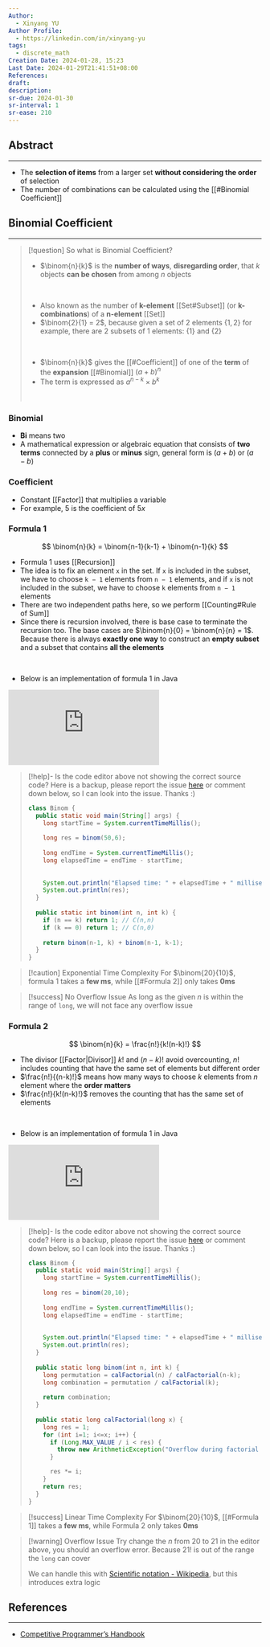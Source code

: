 ```yaml
---
Author:
  - Xinyang YU
Author Profile:
  - https://linkedin.com/in/xinyang-yu
tags:
  - discrete_math
Creation Date: 2024-01-28, 15:23
Last Date: 2024-01-29T21:41:51+08:00
References: 
draft: 
description: 
sr-due: 2024-01-30
sr-interval: 1
sr-ease: 210
---
```

## Abstract
---
- The **selection of items** from a larger set **without considering the order** of selection
- The number of combinations can be calculated using the [[#Binomial Coefficient]]

## Binomial Coefficient
---
>[!question] So what is Binomial Coefficient?
> - $\binom{n}{k}$ is the **number of ways**, **disregarding order**, that $k$ objects **can be chosen** from among $n$ objects
> </br>
> 
> 
> - Also known as the number of **k-element** [[Set#Subset]] (or **k-combinations**) of a **n-element** [[Set]] 
> - $\binom{2}{1} = 2$, because given a set of 2 elements $\{1,2\}$ for example, there are 2 subsets of 1 elements: $\{1\}$ and $\{2\}$ 
> 
> </br>
> 
> - $\binom{n}{k}$ gives the [[#Coefficient]] of one of the **term** of the **expansion** [[#Binomial]] $(a+b)^n$ 
> - The term is expressed as $a^{n-k} \times b^{k}$
> </br>

### Binomial
- **Bi** means two
- A mathematical expression or algebraic equation that consists of **two terms** connected by a **plus** or **minus** sign, general form is $(a+b)$ or $(a-b)$
### Coefficient
- Constant [[Factor]] that multiplies a variable
- For example,  $5$ is the coefficient of $5x$





### Formula 1
$$
\binom{n}{k} = \binom{n-1}{k-1} + \binom{n-1}{k}
$$
- Formula 1 uses [[Recursion]]
- The idea is to fix an element `x` in the set. If `x` is included in the subset, we have to choose `k − 1` elements from `n − 1` elements, and if `x` is not included in the subset, we have to choose `k` elements from `n − 1` elements
- There are two independent paths here, so we perform [[Counting#Rule of Sum]]
- Since there is recursion involved, there is base case to terminate the recursion too. The base cases are $\binom{n}{0} = \binom{n}{n} = 1$. Because there is always **exactly one way** to construct an **empty subset** and a subset that contains **all the elements**
</br>

- Below is an implementation of formula 1 in Java
<div class="onecompilerCode-wrapper">
<iframe
 class="onecompilerCode"
 frameBorder="0" 
 src="https://onecompiler.com/embed/java/422rh3h5s?codeChangeEvent=true&theme=dark&hideLanguageSelection=true&hideNew=true&hideNewFileOption=true&availableLanguages=true&hideTitle=true&hideStdin=true" 
 ></iframe>
 </div>

>[!help]- Is the code editor above not showing the correct source code?
> Here is a backup, please report the issue [here](https://github.com/xy-241/CS-Notes/issues) or comment down below, so I can look into the issue. Thanks :)
>```java
> class Binom {
>   public static void main(String[] args) {
>     long startTime = System.currentTimeMillis();
>       
>     long res = binom(50,6);
>     
>     long endTime = System.currentTimeMillis();
>     long elapsedTime = endTime - startTime;
>     
>     
>     System.out.println("Elapsed time: " + elapsedTime + " milliseconds");
>     System.out.println(res);
>   }
>   
>   public static int binom(int n, int k) {
>     if (n == k) return 1; // C(n,n)
>     if (k == 0) return 1; // C(n,0)
>  
>     return binom(n-1, k) + binom(n-1, k-1);
>   }
> }
>```

>[!caution] Exponential Time Complexity
>For $\binom{20}{10}$, formula 1 takes a **few ms**, while [[#Formula 2]] only takes **0ms**

>[!success] No Overflow Issue
>As long as the given $n$ is within the range of `long`, we will not face any overflow issue
### Formula 2
$$
\binom{n}{k} = \frac{n!}{k!(n-k)!}
$$
- The divisor [[Factor|Divisor]] $k!$ and $(n-k)!$ avoid overcounting, $n!$ includes counting that have the same set of elements but different order
- $\frac{n!}{(n-k)!}$ means how many ways to choose $k$ elements from $n$ element where the **order matters** 
- $\frac{n!}{k!(n-k)!}$ removes the counting that has the same set of elements
</br>

- Below is an implementation of formula 1 in Java
<div class="onecompilerCode-wrapper">
<iframe
 class="onecompilerCode"
 frameBorder="0" 
 src="https://onecompiler.com/embed/java/422v86gfy?codeChangeEvent=true&theme=dark&hideLanguageSelection=true&hideNew=true&hideNewFileOption=true&availableLanguages=true&hideTitle=true&hideStdin=true" 
 ></iframe>
 </div>

>[!help]- Is the code editor above not showing the correct source code?
> Here is a backup, please report the issue [here](https://github.com/xy-241/CS-Notes/issues) or comment down below, so I can look into the issue. Thanks :)
> ```java
> class Binom {
>   public static void main(String[] args) {
>     long startTime = System.currentTimeMillis();
>       
>     long res = binom(20,10);
>     
>     long endTime = System.currentTimeMillis();
>     long elapsedTime = endTime - startTime;
>     
>     
>     System.out.println("Elapsed time: " + elapsedTime + " milliseconds");
>     System.out.println(res);
>   }
>   
>   public static long binom(int n, int k) {
>     long permutation = calFactorial(n) / calFactorial(n-k);
>     long combination = permutation / calFactorial(k);
>  
>     return combination;
>   }
>   
>   public static long calFactorial(long x) {
>     long res = 1;
>     for (int i=1; i<=x; i++) {
>       if (Long.MAX_VALUE / i < res) {
>         throw new ArithmeticException("Overflow during factorial calculation");
>       }
> 
>       res *= i;
>     }
>     return res;
>   }
> }
> ```

>[!success] Linear Time Complexity
>For $\binom{20}{10}$, [[#Formula 1]] takes a **few ms**, while Formula 2 only takes **0ms**

>[!warning] Overflow Issue
>Try change the $n$ from $20$ to $21$ in the editor above, you should an overflow error. Because $21!$ is out of the range the `long` can cover
>
>We can handle this with [Scientific notation - Wikipedia](https://en.wikipedia.org/wiki/Scientific_notation), but this introduces extra logic 
## References
---
- [Competitive Programmer’s Handbook](https://cses.fi/book/book.pdf)